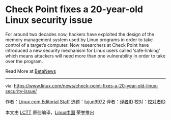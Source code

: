 [#]: collector: (lujun9972)
[#]: translator: ( )
[#]: reviewer: ( )
[#]: publisher: ( )
[#]: url: ( )
[#]: subject: (Check Point fixes a 20-year-old Linux security issue)
[#]: via: (https://www.linux.com/news/check-point-fixes-a-20-year-old-linux-security-issue/)
[#]: author: (Linux.com Editorial Staff https://www.linux.com/author/linuxdotcom/)

Check Point fixes a 20-year-old Linux security issue
======

For around two decades now, hackers have exploited the design of the memory management system used by Linux programs in order to take control of a target’s computer. Now researchers at Check Point have introduced a new security mechanism for Linux users called ‘safe-linking’ which means attackers will need more than one vulnerability in order to take over the program.

Read More at [BetaNews][1]

--------------------------------------------------------------------------------

via: https://www.linux.com/news/check-point-fixes-a-20-year-old-linux-security-issue/

作者：[Linux.com Editorial Staff][a]
选题：[lujun9972][b]
译者：[译者ID](https://github.com/译者ID)
校对：[校对者ID](https://github.com/校对者ID)

本文由 [LCTT](https://github.com/LCTT/TranslateProject) 原创编译，[Linux中国](https://linux.cn/) 荣誉推出

[a]: https://www.linux.com/author/linuxdotcom/
[b]: https://github.com/lujun9972
[1]: https://betanews.com/2020/05/21/check-point-linux-fix/
